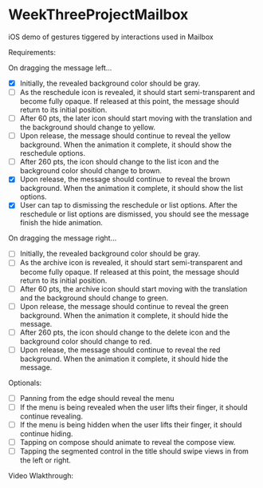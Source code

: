 # WeekThreeProjectMailbox
iOS demo of gestures tiggered by interactions used in Mailbox

Requirements:

On dragging the message left...
* [x] Initially, the revealed background color should be gray.
* [ ] As the reschedule icon is revealed, it should start semi-transparent and become fully opaque. If released at this point, the message should return to its initial position.
* [ ] After 60 pts, the later icon should start moving with the translation and the background should change to yellow.
* [ ] Upon release, the message should continue to reveal the yellow background. When the animation it complete, it should show the reschedule options.
* [ ] After 260 pts, the icon should change to the list icon and the background color should change to brown.
* [x] Upon release, the message should continue to reveal the brown background. When the animation it complete, it should show the list options.
* [x] User can tap to dismissing the reschedule or list options. After the reschedule or list options are dismissed, you should see the message finish the hide animation.

On dragging the message right...
* [ ] Initially, the revealed background color should be gray.
* [ ]  As the archive icon is revealed, it should start semi-transparent and become fully opaque. If released at this point, the message should return to its initial position.
* [ ] After 60 pts, the archive icon should start moving with the translation and the background should change to green.
* [ ] Upon release, the message should continue to reveal the green background. When the animation it complete, it should hide the message.
* [ ] After 260 pts, the icon should change to the delete icon and the background color should change to red.
* [ ] Upon release, the message should continue to reveal the red background. When the animation it complete, it should hide the message.

Optionals:

* [ ] Panning from the edge should reveal the menu
* [ ] If the menu is being revealed when the user lifts their finger, it should continue revealing.
* [ ] If the menu is being hidden when the user lifts their finger, it should continue hiding.
* [ ] Tapping on compose should animate to reveal the compose view.
* [ ] Tapping the segmented control in the title should swipe views in from the left or right.

Video Wlakthrough:
